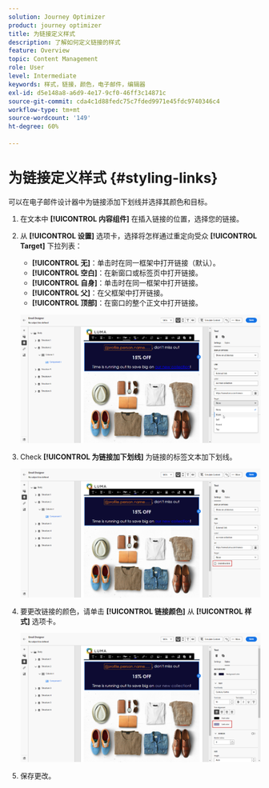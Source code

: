 ```yaml
---
solution: Journey Optimizer
product: journey optimizer
title: 为链接定义样式
description: 了解如何定义链接的样式
feature: Overview
topic: Content Management
role: User
level: Intermediate
keywords: 样式，链接，颜色，电子邮件，编辑器
exl-id: d5e148a8-a6d9-4e17-9cf0-46ff3c14871c
source-git-commit: cda4c1d88fedc75c7fded9971e45fdc9740346c4
workflow-type: tm+mt
source-wordcount: '149'
ht-degree: 60%

---
```


# 为链接定义样式 {#styling-links}

可以在电子邮件设计器中为链接添加下划线并选择其颜色和目标。

1. 在文本中 **[!UICONTROL 内容组件]** 在插入链接的位置，选择您的链接。

1. 从 **[!UICONTROL 设置]** 选项卡，选择将怎样通过重定向受众 **[!UICONTROL Target]** 下拉列表：

   * **[!UICONTROL 无]**：单击时在同一框架中打开链接（默认）。
   * **[!UICONTROL 空白]**：在新窗口或标签页中打开链接。
   * **[!UICONTROL 自身]**：单击时在同一框架中打开链接。
   * **[!UICONTROL 父]**：在父框架中打开链接。
   * **[!UICONTROL 顶部]**：在窗口的整个正文中打开链接。

   ![](assets/link_2.png)

1. Check **[!UICONTROL 为链接加下划线]** 为链接的标签文本加下划线。

   ![](assets/link_1.png)

1. 要更改链接的颜色，请单击 **[!UICONTROL 链接颜色]** 从 **[!UICONTROL 样式]** 选项卡。

   ![](assets/link_3.png)

1. 保存更改。
